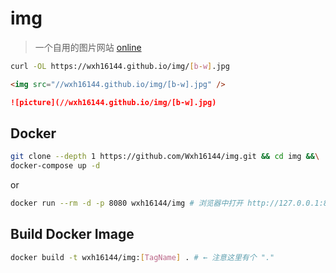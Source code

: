 # img

> 一个自用的图片网站 [online](//wxh16144.github.io/img)

```bash
curl -OL https://wxh16144.github.io/img/[b-w].jpg
```

```html
<img src="//wxh16144.github.io/img/[b-w].jpg" />
```

```markdown
![picture](//wxh16144.github.io/img/[b-w].jpg)
```

## Docker

```bash
git clone --depth 1 https://github.com/Wxh16144/img.git && cd img &&\
docker-compose up -d
```

or

```bash
docker run --rm -d -p 8080 wxh16144/img # 浏览器中打开 http://127.0.0.1:8080/
```

## Build Docker Image

```bash
docker build -t wxh16144/img:[TagName] . # ← 注意这里有个 "."
```
